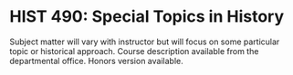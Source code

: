 # HIST 490: Special Topics in History

Subject matter will vary with instructor but will focus on some particular topic or historical approach. Course description available from the departmental office. Honors version available.